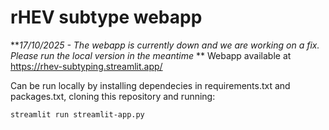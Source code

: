 # rHEV subtype webapp
***17/10/2025 - The webapp is currently down and we are working on a fix. Please run the local version in the meantime*
**
Webapp available at https://rhev-subtyping.streamlit.app/

Can be run locally by installing dependecies in requirements.txt and packages.txt, cloning this repository and running:
```
streamlit run streamlit-app.py
```
